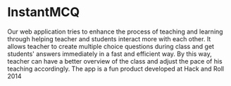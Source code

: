 InstantMCQ
==========

Our web application tries to enhance the process of teaching and learning through helping teacher and students interact more with each other. It allows teacher to create multiple choice questions during class and get students' answers immediately in a fast and efficient way. By this way, teacher can have a better overview of the class and adjust the pace of his teaching accordingly.
The app is a fun product developed at Hack and Roll 2014
